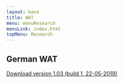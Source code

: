 ```yaml
---
layout: base
title: WAT
menu: menuResearch
menuLink: index.html
topMenu: Research
---
```


## German WAT
<a href="itms-services://?action=download-manifest&url=https://scratch.doerte.eu/WAT/manifest.plist">
    Download version 1.03 (build 1, 22-05-2019)
</a>










